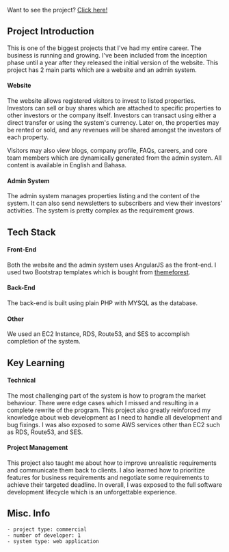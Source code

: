 Want to see the project? [Click here!](https://propertianda.com)

## Project Introduction
This is one of the biggest projects that I've had my entire career. The business is running and growing. I've been included from the inception phase until a year after they released the initial version of the website. This project has 2 main parts which are a website and an admin system.

#### Website
The website allows registered visitors to invest to listed properties. Investors can sell or buy shares which are attached to specific properties to other investors or the company itself. Investors can transact using either a direct transfer or using the system's currency. Later on, the properties may be rented or sold, and any revenues will be shared amongst the investors of each property.

Visitors may also view blogs, company profile, FAQs, careers, and core team members which are dynamically generated from the admin system. All content is available in English and Bahasa.

#### Admin System
The admin system manages properties listing and the content of the system. It can also send newsletters to subscribers and view their investors' activities. The system is pretty complex as the requirement grows.

## Tech Stack
#### Front-End
Both the website and the admin system uses AngularJS as the front-end. I used two Bootstrap templates which is bought from [themeforest](https://themeforest.net/).

#### Back-End
The back-end is built using plain PHP with MYSQL as the database.

#### Other
We used an EC2 Instance, RDS, Route53, and SES to accomplish completion of the system.

## Key Learning
#### Technical
The most challenging part of the system is how to program the market behaviour. There were edge cases which I missed and resulting in a complete rewrite of the program. This project also greatly reinforced my knowledge about web development as I need to handle all development and bug fixings. I was also exposed to some AWS services other than EC2 such as RDS, Route53, and SES.

#### Project Management
This project also taught me about how to improve unrealistic requirements and communicate them back to clients. I also learned how to prioritize features for business requirements and negotiate some requirements to achieve their targeted deadline. In overall, I was exposed to the full software development lifecycle which is an unforgettable experience.

## Misc. Info
    - project type: commercial
    - number of developer: 1
    - system type: web application